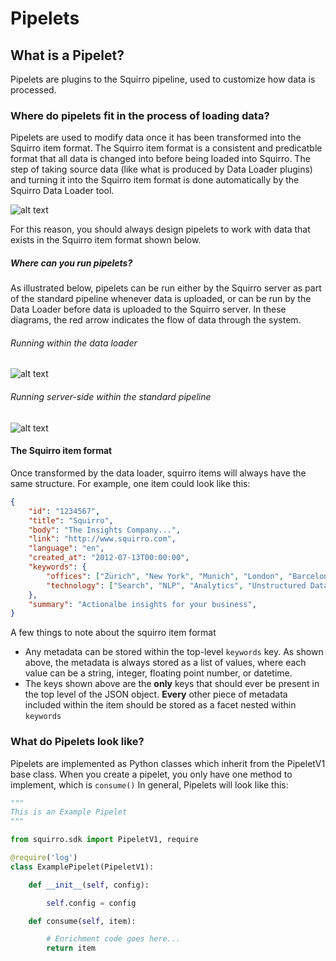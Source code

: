 # Pipelets

## What is a Pipelet?
Pipelets are plugins to the Squirro pipeline, used to customize how data is processed.
### Where do pipelets fit in the process of loading data?
Pipelets are used to modify data once it has been transformed into the Squirro item format. The Squirro item format is a consistent and predicatble format that all data is changed into before being loaded into Squirro. The step of taking source data (like what is produced by Data Loader plugins) and turning it into the Squirro item format is done automatically by the Squirro Data Loader tool.

![alt text](https://docs.google.com/drawings/d/1QZnJN9j4B_MG8X98DLnkXagVF53S10EMiR34wcBH-wQ/pub?w=1258&amp;h=598 "Data Flow Diagram")

For this reason, you should always design pipelets to work with data that exists in the Squirro item format shown below.
##### Where can you run pipelets?
As illustrated below, pipelets can be run either by the Squirro server as part of the standard pipeline whenever data is uploaded, or can be run by the Data Loader before data is uploaded to the Squirro server.
In these diagrams, the red arrow indicates the flow of data through the system.
###### Running within the data loader
![alt text](https://docs.google.com/drawings/d/1dEiDytuAPpK4zgNjNt0a6W2iptZBDzqWinTfRWuuAys/pub?w=1258&amp;h=598 "Data Flow Diagram")
###### Running server-side within the standard pipeline
![alt text](https://docs.google.com/drawings/d/1ZBQE_9YCSkkPVSNo7Z1IrjUF3dmjLzrklKQpl1ga7JE/pub?w=1200&amp;h=462 "Data Flow Diagram")
#### The Squirro item format
Once transformed by the data loader, squirro items will always have the same structure. For example, one item could look like this:
```json
{
    "id": "1234567",
    "title": "Squirro",
    "body": "The Insights Company...",
    "link": "http://www.squirro.com",
    "language": "en",
    "created_at": "2012-07-13T00:00:00",
    "keywords": {
        "offices": ["Zürich", "New York", "Munich", "London", "Barcelona"],
        "technology": ["Search", "NLP", "Analytics", "Unstructured Data"]
    },
    "summary": "Actionalbe insights for your business",
}
```
A few things to note about the squirro item format
* Any metadata can be stored within the top-level `keywords` key. As shown above, the metadata is always stored as a list of values, where each value can be a string, integer, floating point number, or datetime.
* The keys shown above are the __only__ keys that should ever be present in the top level of the JSON object. __Every__ other piece of metadata included within the item should be stored as a facet nested within `keywords`
### What do Pipelets look like?
Pipelets are implemented as Python classes which inherit from the PipeletV1 base class. When you create a pipelet, you only have one method to implement, which is `consume()`
In general, Pipelets will look like this:
```python
"""
This is an Example Pipelet
"""

from squirro.sdk import PipeletV1, require

@require('log')
class ExamplePipelet(PipeletV1):

    def __init__(self, config):

        self.config = config

    def consume(self, item):

        # Enrichment code goes here...
        return item

```
